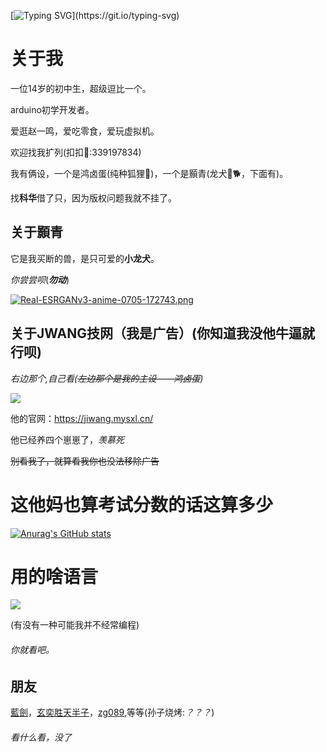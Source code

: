 
[![Typing SVG](https://readme-typing-svg.demolab.com?font=Fira+Code&pause=1000&width=435&lines=%23+%E9%99%88%E9%93%A0%E6%88%91%E6%93%8D%E4%BD%A0%E5%A6%88;%23%23+%E5%A5%BD%E5%85%84%E5%BC%9F%EF%BC%9A%E8%93%9D%E8%8A%92%E3%80%81Fenris%E3%80%81JWANG%E6%8A%80%E7%BD%91;%E5%9C%88%E5%AD%90%E6%9C%AC%E5%B0%B1*%E4%B8%80%E7%9B%98%E6%95%A3%E6%B2%99*;%E5%88%AB%E6%8B%BF%E4%B8%BA%E5%9C%88%E5%AD%90%E5%A5%BD%E8%BF%99%E4%B8%AA%E7%90%86%E7%94%B1*%E8%83%A1%E4%BD%9C%E9%9D%9E%E4%B8%BA*)](https://git.io/typing-svg)



# 关于我

一位14岁的初中生，超级逗比一个。

arduino初学开发者。

爱逛赵一鸣，爱吃零食，爱玩虚拟机。

欢迎找我扩列(扣扣🐧:339197834)

我有俩设，一个是鸿卤蛋(纯种狐狸🦊)，一个是顥青(龙犬🐲🐕，下面有)。

找**科华**借了只，因为版权问题我就不挂了。

## 关于**顥青**

它是我买断的兽，是只可爱的**小龙犬**。

*你尝尝呗*(_**勿动**_)

[![Real-ESRGANv3-anime-0705-172743.png](https://i.postimg.cc/QMJrwnvB/Real-ESRGANv3-anime-0705-172743.png)]()


## 关于JWANG技网（我是广告）(你知道我没他牛逼就行呗)

*右边那个,自己看(~~左边那个是我的主设——鸿卤蛋~~)*

![](https://img.picui.cn/free/2025/06/29/6860929b41652.jpeg)

他的官网：https://jiwang.mysxl.cn/

他已经养四个崽崽了，*羡慕死*

~~别看我了，就算看我你也没法移除广告~~

# 这他妈也算考试分数的话这算多少

[![Anurag's GitHub stats](https://github-readme-stats.vercel.app/api?username=xia865)](https://github.com/xia865/github-readme-stats)

# 用的啥语言

![](https://github-readme-stats.vercel.app/api/top-langs/?username=xia865&theme=gotham&hide_border=true&include_all_commits=true&count_private=false&layout=compact)

(有没有一种可能我并不经常编程)

###### 你就看吧。

## 朋友
[藍劍](https://github.com/lanjian123580)，[玄奕胜天半子](https://github.com/youshouyan)，[zg089](https://github.com/ZG089),等等(孙子烧烤:*？？？*)

###### 看什么看，没了

